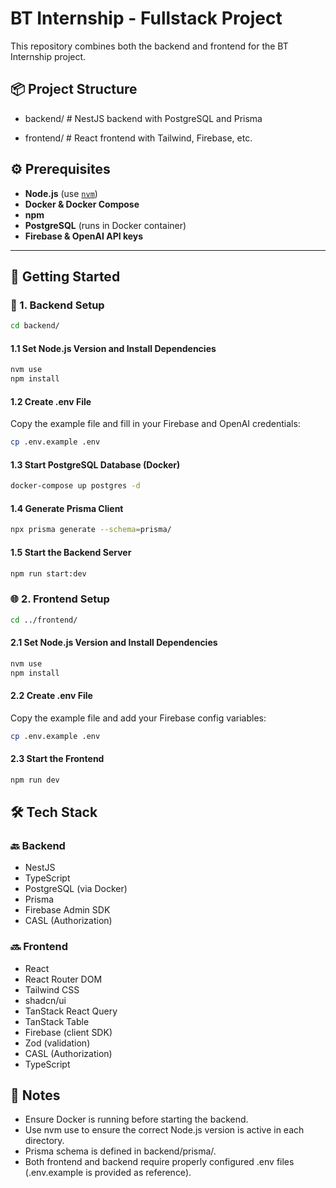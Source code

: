 # BT Internship - Fullstack Project

This repository combines both the backend and frontend for the BT Internship project.

## 📦 Project Structure

 - backend/ # NestJS backend with PostgreSQL and Prisma
 
 - frontend/ # React frontend with Tailwind, Firebase, etc.

## ⚙️ Prerequisites

- **Node.js** (use [`nvm`](https://github.com/nvm-sh/nvm))
- **Docker & Docker Compose**
- **npm**
- **PostgreSQL** (runs in Docker container)
- **Firebase & OpenAI API keys**

---

## 🚀 Getting Started

### 🔧 1. Backend Setup

```bash
cd backend/
```

#### 1.1 Set Node.js Version and Install Dependencies

```bash
nvm use
npm install
```

#### 1.2 Create .env File

Copy the example file and fill in your Firebase and OpenAI credentials:

```bash
cp .env.example .env
```

#### 1.3 Start PostgreSQL Database (Docker)

```bash
docker-compose up postgres -d
```

#### 1.4 Generate Prisma Client

```bash
npx prisma generate --schema=prisma/
```

#### 1.5 Start the Backend Server

```bash
npm run start:dev
```

### 🌐 2. Frontend Setup

```bash
cd ../frontend/
```

#### 2.1 Set Node.js Version and Install Dependencies

```bash
nvm use
npm install
```

#### 2.2 Create .env File

Copy the example file and add your Firebase config variables:

```bash
cp .env.example .env
```

#### 2.3 Start the Frontend

```bash
npm run dev
```

## 🛠 Tech Stack
### 🔙 Backend
- NestJS
- TypeScript
- PostgreSQL (via Docker)
- Prisma
- Firebase Admin SDK
- CASL (Authorization)

### 🔜 Frontend
- React
- React Router DOM
- Tailwind CSS
- shadcn/ui
- TanStack React Query
- TanStack Table
- Firebase (client SDK)
- Zod (validation)
- CASL (Authorization)
- TypeScript

## 📄 Notes
- Ensure Docker is running before starting the backend.
- Use nvm use to ensure the correct Node.js version is active in each directory.
- Prisma schema is defined in backend/prisma/.
- Both frontend and backend require properly configured .env files (.env.example is provided as reference).
